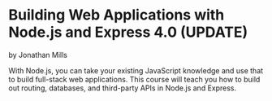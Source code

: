 # Building Web Applications with Node.js and Express 4.0 (UPDATE)
by Jonathan Mills

With Node.js, you can take your existing JavaScript knowledge and use that to build full-stack web applications. This course will teach you how to build out routing, databases, and third-party APIs in Node.js and Express.
